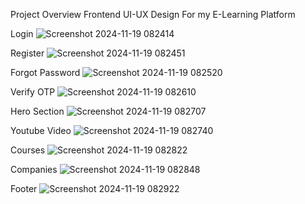 Project Overview Frontend UI-UX Design For my E-Learning Platform  

Login
![Screenshot 2024-11-19 082414](https://github.com/user-attachments/assets/ee225a16-7e6d-49b1-bdf1-444609a62ad8)

Register
![Screenshot 2024-11-19 082451](https://github.com/user-attachments/assets/dea479b1-5288-42b4-88d3-95ff3fb8c7f3)

Forgot Password
![Screenshot 2024-11-19 082520](https://github.com/user-attachments/assets/8f13ee22-a765-421d-8205-280e8aec95e0)

Verify OTP
![Screenshot 2024-11-19 082610](https://github.com/user-attachments/assets/c7f49b14-263b-4a31-aeb4-536f2ed699a6)

Hero Section
![Screenshot 2024-11-19 082707](https://github.com/user-attachments/assets/539e27ee-9c23-4ac2-b486-b34c86aa5557)

Youtube Video
![Screenshot 2024-11-19 082740](https://github.com/user-attachments/assets/78211b07-0dc5-4d31-9ef5-a38ae39a853e)

Courses
![Screenshot 2024-11-19 082822](https://github.com/user-attachments/assets/920990c3-dce7-45dc-8c65-1dc125250b76)

Companies
![Screenshot 2024-11-19 082848](https://github.com/user-attachments/assets/adf68d1c-e368-4747-b6d0-42ccdf626b2c)

Footer
![Screenshot 2024-11-19 082922](https://github.com/user-attachments/assets/d32e720c-d186-4f81-ac7b-6884c509f73c)
